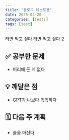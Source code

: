 ```yaml
---
title: "블로그 테스트용"
date: 2025-04-20
categories: [Tests]
tags: [test]
---
```


라면 먹고 싶다
라면 먹고 싶다 2

## ✅ 공부한 문제
- 머리에 든 게 없다

## 💡 깨달은 점
- GPT가 나보다 똑똑하다

## 🗓️ 다음 주 계획
- 술을 마신다